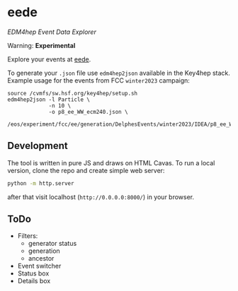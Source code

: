 # eede
*EDM4hep Event Data Explorer*

Warning: **Experimental**

Explore your events at [eede](https://key4hep.github.io/eede/).

To generate your `.json` file use `edm4hep2json` available in the Key4hep stack.
Example usage for the events from FCC `winter2023` campaign:
```
source /cvmfs/sw.hsf.org/key4hep/setup.sh
edm4hep2json -l Particle \
             -n 10 \
             -o p8_ee_WW_ecm240.json \
             /eos/experiment/fcc/ee/generation/DelphesEvents/winter2023/IDEA/p8_ee_WW_ecm240/events_059793334.root
```


## Development

The tool is written in pure JS and draws on HTML Cavas.
To run a local version, clone the repo and create simple web server:
```bash
python -m http.server
```
after that visit localhost (`http://0.0.0.0:8000/`) in your browser.

## ToDo

* Filters:
  * generator status
  * generation
  * ancestor
* Event switcher
* Status box
* Details box
